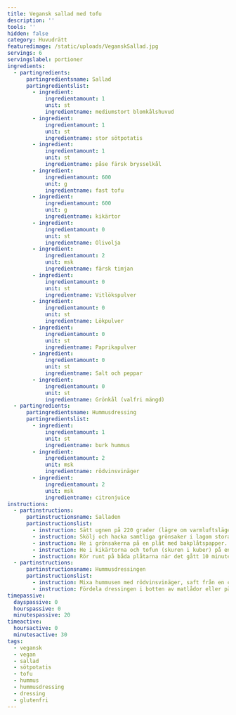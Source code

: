 ```yaml
---
title: Vegansk sallad med tofu
description: ''
tools: ''
hidden: false
category: Huvudrätt
featuredimage: /static/uploads/VeganskSallad.jpg
servings: 6
servingslabel: portioner
ingredients:
  - partingredients:
      partingredientsname: Sallad
      partingredientslist:
        - ingredient:
            ingredientamount: 1
            unit: st
            ingredientname: mediumstort blomkålshuvud
        - ingredient:
            ingredientamount: 1
            unit: st
            ingredientname: stor sötpotatis
        - ingredient:
            ingredientamount: 1
            unit: st
            ingredientname: påse färsk brysselkål
        - ingredient:
            ingredientamount: 600
            unit: g
            ingredientname: fast tofu
        - ingredient:
            ingredientamount: 600
            unit: g
            ingredientname: kikärtor
        - ingredient:
            ingredientamount: 0
            unit: st
            ingredientname: Olivolja
        - ingredient:
            ingredientamount: 2
            unit: msk
            ingredientname: färsk timjan
        - ingredient:
            ingredientamount: 0
            unit: st
            ingredientname: Vitlökspulver
        - ingredient:
            ingredientamount: 0
            unit: st
            ingredientname: Lökpulver
        - ingredient:
            ingredientamount: 0
            unit: st
            ingredientname: Paprikapulver
        - ingredient:
            ingredientamount: 0
            unit: st
            ingredientname: Salt och peppar
        - ingredient:
            ingredientamount: 0
            unit: st
            ingredientname: Grönkål (valfri mängd)
  - partingredients:
      partingredientsname: Hummusdressing
      partingredientslist:
        - ingredient:
            ingredientamount: 1
            unit: st
            ingredientname: burk hummus
        - ingredient:
            ingredientamount: 2
            unit: msk
            ingredientname: rödvinsvinäger
        - ingredient:
            ingredientamount: 2
            unit: msk
            ingredientname: citronjuice
instructions:
  - partinstructions:
      partinstructionsname: Salladen
      partinstructionslist:
        - instruction: Sätt ugnen på 220 grader (lägre om varmluftsläge).
        - instruction: Skölj och hacka samtliga grönsaker i lagom stora bitar, dela blomkålen i små buketter m.m. Häll av och skölj kikärtorna.
        - instruction: He i grönsakerna på en plåt med bakplåtspapper. Rör runt med olivolja, timjan, vitlökspulver, lökpulver, paprikapulver, salt och peppar.  Rosta i övre delen av ugnen i 10 minuter.
        - instruction: He i kikärtorna och tofun (skuren i kuber) på en plåt med bakplåtspapper. Rör runt med olivolja, timjan, vitlökspulver, lökpulver,  paprikapulver, salt och peppar. Ställ in i nedre delen av ugnen.
        - instruction: Rör runt på båda plåtarna när det gått 10 minuter. Byt sedan plats på plåtarna så att grönsakerna hamnar i nedre delen av ugnen och tofun i den övre delen av ugnen. Rosta allt i ca. 10 minuter till, eller tills sötpotatisen är mjuk och kikärtorna är krispiga.
  - partinstructions:
      partinstructionsname: Hummusdressingen
      partinstructionslist:
        - instruction: Mixa hummusen med rödvinsvinäger, saft från en citron och vatten. Addera vatten tills du är nöjd med konsistensen.
        - instruction: Fördela dressingen i botten av matlådor eller på tallrikar. Lägg därefter på ett lager av blomkål, brysselkål, sötpotatis, tofu och toppa med grönkål.
timepassive:
  dayspassive: 0
  hourspassive: 0
  minutespassive: 20
timeactive:
  hoursactive: 0
  minutesactive: 30
tags:
  - vegansk
  - vegan
  - sallad
  - sötpotatis
  - tofu
  - hummus
  - hummusdressing
  - dressing
  - glutenfri
---
```

